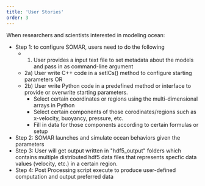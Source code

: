 ```yaml
---
title: 'User Stories'
order: 3
---
```

When researchers and scientists interested in modeling ocean:

- Step 1: to configure SOMAR, users need to do the following <br/>
    - 1) User provides a input text file to set metadata about the models and pass in as command-line argument<br/>
    - 2a) User write C++ code in a setICs() method to configure starting parameters OR <br/>
    - 2b) User write Python code in a predefined method or interface to provide or overwrite starting parameters.
        - Select certain coordinates or regions using the multi-dimensional arrays in Python
        - Select certain components of those corodinates/regions such as x-velocity, buoyancy, pressure, etc.
        - Fill in data for those components according to certain formulas or setup
- Step 2: SOMAR launches and simulate ocean behaviors given the parameters
- Step 3: User will get output written in "hdf5_output" folders which contains multiple distributed hdf5 data files that represents specfic data values (velocity, etc.) in a certain region.
- Step 4: Post Processing script execute to produce user-defined computation and output preferred data